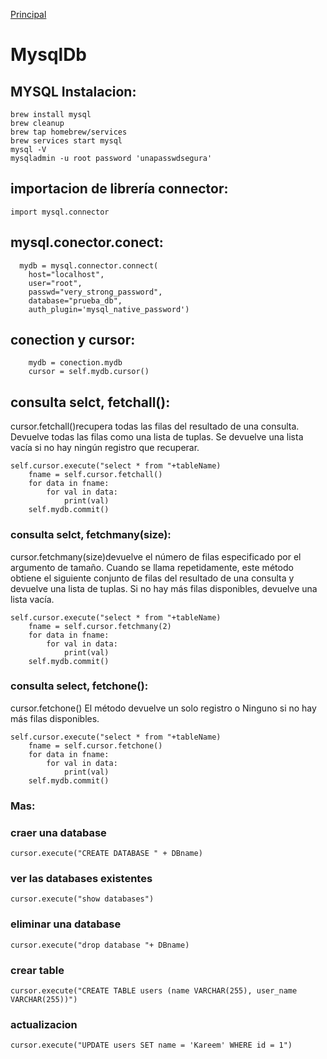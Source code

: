 [Principal](../README.md)<br/>

# MysqlDb

## MYSQL Instalacion:

    brew install mysql
    brew cleanup
    brew tap homebrew/services
    brew services start mysql
    mysql -V
    mysqladmin -u root password 'unapasswdsegura'

## importacion de librería connector:
    import mysql.connector

## mysql.conector.conect:
      mydb = mysql.connector.connect(
        host="localhost",
        user="root",
        passwd="very_strong_password",
        database="prueba_db",
        auth_plugin='mysql_native_password')

## conection y cursor:
        mydb = conection.mydb
        cursor = self.mydb.cursor()

## consulta selct, fetchall():
cursor.fetchall()recupera todas las filas del resultado de una consulta. Devuelve todas las filas como una lista de tuplas. Se devuelve una lista vacía si no hay ningún registro que recuperar.

    self.cursor.execute("select * from "+tableName)
        fname = self.cursor.fetchall()
        for data in fname:
            for val in data:
                print(val)
        self.mydb.commit()
        
### consulta selct, fetchmany(size):
cursor.fetchmany(size)devuelve el número de filas especificado por el argumento de tamaño. Cuando se llama repetidamente, este método obtiene el siguiente conjunto de filas del resultado de una consulta y devuelve una lista de tuplas. Si no hay más filas disponibles, devuelve una lista vacía.

    self.cursor.execute("select * from "+tableName)
        fname = self.cursor.fetchmany(2)
        for data in fname:
            for val in data:
                print(val)
        self.mydb.commit()

### consulta select, fetchone():
cursor.fetchone() El método devuelve un solo registro o Ninguno si no hay más filas disponibles.

    self.cursor.execute("select * from "+tableName)
        fname = self.cursor.fetchone()
        for data in fname:
            for val in data:
                print(val)
        self.mydb.commit()

### Mas:
### craer una database
    cursor.execute("CREATE DATABASE " + DBname)
### ver las databases existentes
    cursor.execute("show databases")
### eliminar una database
    cursor.execute("drop database "+ DBname)
### crear table
    cursor.execute("CREATE TABLE users (name VARCHAR(255), user_name VARCHAR(255))")
### actualizacion
    cursor.execute("UPDATE users SET name = 'Kareem' WHERE id = 1")
